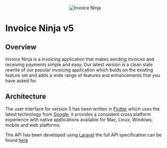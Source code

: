 <p align="center">
  <img alt="Invoice Ninja" src="https://raw.githubusercontent.com/hillelcoren/invoice-ninja/master/public/images/round_logo.png">
</p>

# Invoice Ninja v5

## Overview

Invoice Ninja is a invoicing application that makes sending invoices and receiving payments simple and easy. Our latest version is a clean slate rewrite of our popular invoicing application which buids on the existing feature set and adds a wide range of features and enhancements that you have asked for.

## Architecture

The user interface for version 5 has been written in <a href="https://flutter.dev">Flutter</a> which uses the latest technology from <a href="https://www.google.com">Google</a>, it provides a consistent cross platform experience with native applications available for Mac, Linux, Windows, mobile and web platforms.

The API has been developed using <a href="https://laravel.com">Laravel</a> the full API specification can be found <a href="https://app.swaggerhub.com/apis/invoiceninja/invoiceninja/">here</a>